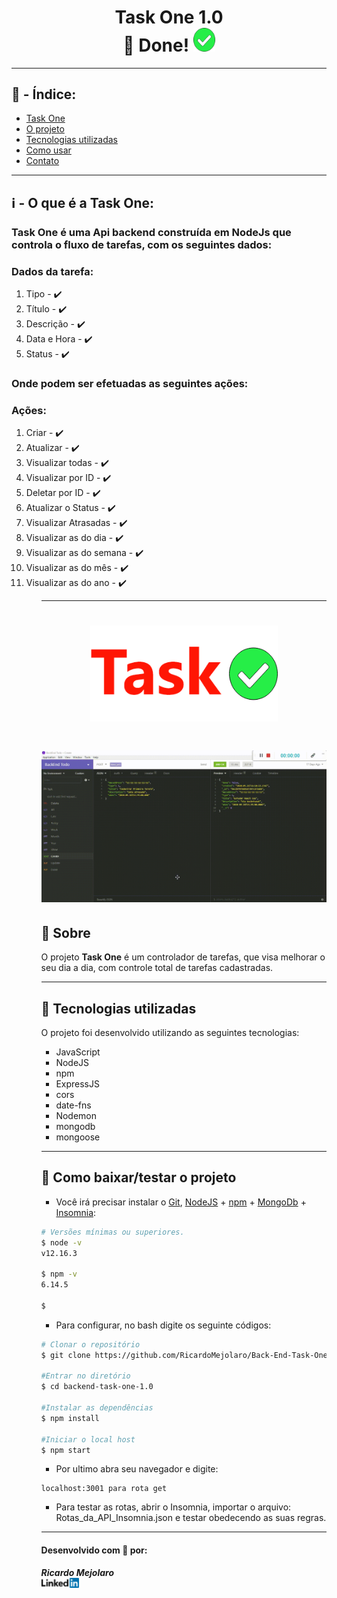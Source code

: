 <h1 align=center>
   Task One 1.0 <br/> 🚀 Done! <img src="icon-check.png" width="35" />
</h1>

---

## 📑️ - Índice:

- [Task One](#ℹ️--O-que-é-a-Task-One)
- [O projeto](#📝️-Sobre)
- [Tecnologias utilizadas](#🚀️-Tecnologias-utilizadas)
- [Como usar](#💾️-Como-baixar/testar-o-projeto)
- [Contato](#Desenvolvido-com-💙️-por:)

---

## ℹ️  - O que é a Task One:

<h3> Task One é uma Api backend construída em NodeJs que controla o fluxo de tarefas,
com os seguintes dados: </h3> 

### Dados da tarefa: 
<ol>
  <li> Tipo - ✔️  </li>
  <li> Título - ✔️  </li>
  <li> Descrição - ✔️  </li>
  <li> Data e Hora - ✔️  </li>
  <li> Status - ✔️ </li>
</ol>

<h3> Onde podem ser efetuadas as seguintes ações: <h3> 

### Ações: 
<ol>
  <li> Criar - ✔️ </li>
  <li> Atualizar - ✔️ </li>
  <li> Visualizar todas - ✔️ </li>
  <li> Visualizar por ID - ✔️ </li>
  <li> Deletar por ID - ✔️ </li> 
  <li> Atualizar o Status - ✔️ </li>
  <li> Visualizar Atrasadas - ✔️ </li>
  <li> Visualizar as do dia - ✔️ </li>
  <li> Visualizar as do semana - ✔️ </li>
  <li> Visualizar as do mês - ✔️ </li>
  <li> Visualizar as do ano - ✔️ </li>
<ol>

---

<h1 align=center>
<img src="logo.png" alt="Task" width="300">
</h1>

<h1>
<img src="taskone.gif" alt="Gif demonstrativo Rotas Task">
</h1>

## 📝️ Sobre

O projeto **Task One** é um controlador de tarefas, que visa melhorar o seu dia a dia, com controle total de tarefas cadastradas.

---

## 🚀️ Tecnologias utilizadas

O projeto foi desenvolvido utilizando as seguintes tecnologias:

- JavaScript
- NodeJS
- npm
- ExpressJS
- cors
- date-fns
- Nodemon
- mongodb
- mongoose

---

## 💾️ Como baixar/testar o projeto

- Você irá precisar instalar o [Git](https://git-scm.com/), [NodeJS](https://nodejs.org/pt-br/download/) + [npm](https://www.npmjs.com/get-npm) + [MongoDb](https://docs.mongodb.com/manual/installation/) + [Insomnia](https://insomnia.rest/download/core/?):

```bash
# Versões mínimas ou superiores.
$ node -v
v12.16.3

$ npm -v
6.14.5

$ 
```

- Para configurar, no bash digite os seguinte códigos:

```bash
# Clonar o repositório
$ git clone https://github.com/RicardoMejolaro/Back-End-Task-One-With-NodeJs.git

#Entrar no diretório
$ cd backend-task-one-1.0

#Instalar as dependências
$ npm install

#Iniciar o local host
$ npm start
```

- Por ultimo abra seu navegador e digite:

```
localhost:3001 para rota get
```

- Para testar as rotas, abrir o Insomnia, importar o arquivo:
 Rotas_da_API_Insomnia.json e testar obedecendo as suas regras.

---

#### Desenvolvido com 💙️ por:

***Ricardo Mejolaro*** 
<br/> 
<a href="https://www.linkedin.com/in/ricardo-mejolaro">
<img src="linkedin.png">
</a>